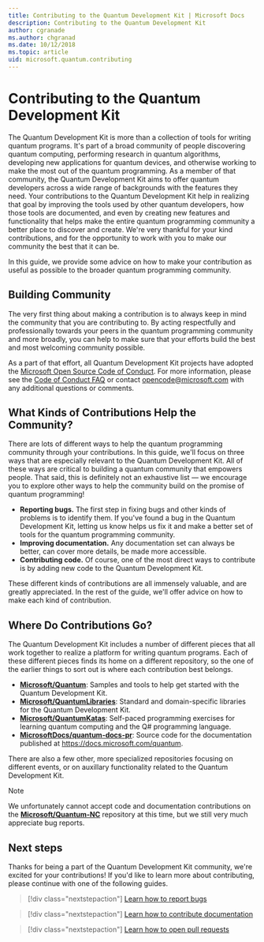 ```yaml
---
title: Contributing to the Quantum Development Kit | Microsoft Docs
description: Contributing to the Quantum Development Kit
author: cgranade
ms.author: chgranad
ms.date: 10/12/2018
ms.topic: article
uid: microsoft.quantum.contributing
---
```


# Contributing to the Quantum Development Kit #

The Quantum Development Kit is more than a collection of tools for writing quantum programs.
It's part of a broad community of people discovering quantum computing, performing research in quantum algorithms, developing new applications for quantum devices, and otherwise working to make the most out of the quantum programming.
As a member of that community, the Quantum Development Kit aims to offer quantum developers across a wide range of backgrounds with the features they need.
Your contributions to the Quantum Development Kit help in realizing that goal by improving the tools used by other quantum developers, how those tools are documented, and even by creating new features and functionality that helps make the entire quantum programming community a better place to discover and create.
We're very thankful for your kind contributions, and for the opportunity to work with you to make our community the best that it can be.

In this guide, we provide some advice on how to make your contribution as useful as possible to the broader quantum programming community.

## Building Community ##

The very first thing about making a contribution is to always keep in mind the community that you are contributing to.
By acting respectfully and professionally towards your peers in the quantum programming community and more broadly, you can help to make sure that your efforts build the best and most welcoming community possible.

As a part of that effort, all Quantum Development Kit projects have adopted the [Microsoft Open Source Code of Conduct](https://opensource.microsoft.com/codeofconduct/).
For more information, please see the [Code of Conduct FAQ](https://opensource.microsoft.com/codeofconduct/faq/) or
contact [opencode@microsoft.com](mailto:opencode@microsoft.com) with any additional questions or comments.

## What Kinds of Contributions Help the Community? ##

There are lots of different ways to help the quantum programming community through your contributions.
In this guide, we'll focus on three ways that are especially relevant to the Quantum Development Kit.
All of these ways are critical to building a quantum community that empowers people.
That said, this is definitely not an exhaustive list — we encourage you to explore other ways to help the community build on the promise of quantum programming!

- **Reporting bugs.** The first step in fixing bugs and other kinds of problems is to identify them. If you've found a bug in the Quantum Development Kit, letting us know helps us fix it and make a better set of tools for the quantum programming community.
- **Improving documentation.** Any documentation set can always be better, can cover more details, be made more accessible.
- **Contributing code.** Of course, one of the most direct ways to contribute is by adding new code to the Quantum Development Kit.

These different kinds of contributions are all immensely valuable, and are greatly appreciated.
In the rest of the guide, we'll offer advice on how to make each kind of contribution.

## Where Do Contributions Go? ##

The Quantum Development Kit includes a number of different pieces that all work together to realize a platform for writing quantum programs.
Each of these different pieces finds its home on a different repository, so the one of the earlier things to sort out is where each contribution best belongs.

- [**Microsoft/Quantum**](https://github.com/Microsoft/Quantum): Samples and tools to help get started with the Quantum Development Kit.
- [**Microsoft/QuantumLibraries**](https://github.com/Microsoft/QuantumLibraries): Standard and domain-specific libraries for the Quantum Development Kit.
- [**Microsoft/QuantumKatas**](https://github.com/Microsoft/QuantumKatas): Self-paced programming exercises for learning quantum computing and the Q# programming language.
- [**MicrosoftDocs/quantum-docs-pr**](https://github.com/MicrosoftDocs/quantum-docs-pr): Source code for the documentation published at https://docs.microsoft.com/quantum.

There are also a few other, more specialized repositories focusing on different events, or on auxillary functionality related to the Quantum Development Kit.

> [!NOTE]
> We unfortunately cannot accept code and documentation contributions on the [**Microsoft/Quantum-NC**](https://github.com/Microsoft/Quantum-NC) repository at this time, but we still very much appreciate bug reports.

## Next steps ##

Thanks for being a part of the Quantum Development Kit community, we're excited for your contributions!
If you'd like to learn more about contributing, please continue with one of the following guides.

> [!div class="nextstepaction"]
> [Learn how to report bugs](xref:microsoft.quantum.contributing.reporting)

> [!div class="nextstepaction"]
> [Learn how to contribute documentation](xref:microsoft.quantum.contributing.docs)

> [!div class="nextstepaction"]
> [Learn how to open pull requests](xref:microsoft.quantum.contributing.pulls)
